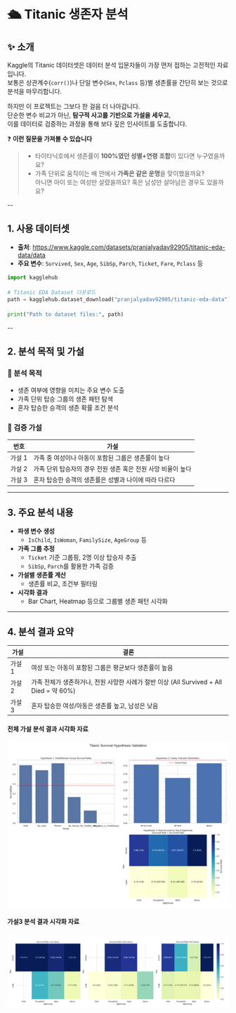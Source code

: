 # 🛳 Titanic 생존자 분석

## ✨ 소개

Kaggle의 Titanic 데이터셋은 데이터 분석 입문자들이 가장 먼저 접하는 고전적인 자료입니다.  
보통은 상관계수(`corr()`)나 단일 변수(`Sex`, `Pclass` 등)별 생존률을 간단히 보는 것으로 분석을 마무리합니다.

하지만 이 프로젝트는 그보다 한 걸음 더 나아갑니다.  
단순한 변수 비교가 아닌, **탐구적 사고를 기반으로 가설을 세우고**,  
이를 데이터로 검증하는 과정을 통해 보다 깊은 인사이트를 도출합니다.

❓ **이런 질문을 가져볼 수 있습니다**
> - 타이타닉호에서 생존률이 **100%였던 성별+연령 조합**이 있다면 누구였을까요?
> - 가족 단위로 움직이는 배 안에서 **가족은 같은 운명**을 맞이했을까요?  
>   아니면 아이 또는 여성만 살렸을까요? 혹은 남성만 살아남은 경우도 있을까요?

--

## 1. 사용 데이터셋

- **출처**: https://www.kaggle.com/datasets/pranjalyadav92905/titanic-eda-data/data
- **주요 변수**: `Survived`, `Sex`, `Age`, `SibSp`, `Parch`, `Ticket`, `Fare`, `Pclass` 등
```python
import kagglehub

# Titanic EDA Dataset 다운로드
path = kagglehub.dataset_download("pranjalyadav92905/titanic-eda-data")

print("Path to dataset files:", path)
```
--

## 2. 분석 목적 및 가설

### 🎯 분석 목적  
- 생존 여부에 영향을 미치는 주요 변수 도출
- 가족 단위 탑승 그룹의 생존 패턴 탐색
- 혼자 탑승한 승객의 생존 확률 조건 분석

### 🧪 검증 가설

| 번호 | 가설 |
|------|------|
| 가설 1 | 가족 중 여성이나 아동이 포함된 그룹은 생존률이 높다 |
| 가설 2 | 가족 단위 탑승자의 경우 전원 생존 혹은 전원 사망 비율이 높다 |
| 가설 3 | 혼자 탑승한 승객의 생존률은 성별과 나이에 따라 다르다 |

---

## 3. 주요 분석 내용

- **파생 변수 생성**  
  - `IsChild`, `IsWoman`, `FamilySize`, `AgeGroup` 등
- **가족 그룹 추정**  
  - `Ticket` 기준 그룹핑, 2명 이상 탑승자 추출
  - `SibSp`, `Parch`를 활용한 가족 검증
- **가설별 생존률 계산**  
  - 생존률 비교, 조건부 필터링
- **시각화 결과**  
  - Bar Chart, Heatmap 등으로 그룹별 생존 패턴 시각화

---

## 4. 분석 결과 요약

| 가설 | 결론 |
|------|------|
| 가설 1 | 여성 또는 아동이 포함된 그룹은 평균보다 생존률이 높음 |
| 가설 2 | 가족 전체가 생존하거나, 전원 사망한 사례가 절반 이상 (All Survived + All Died = 약 60%) |
| 가설 3 | 혼자 탑승한 여성/아동은 생존률 높고, 남성은 낮음 |

#### 전체 가설 분석 결과 시각화 자료
![results](./assets/results.png)

#### 가설3 분석 결과 시각화 자료
![results](./assets/results2.png)
